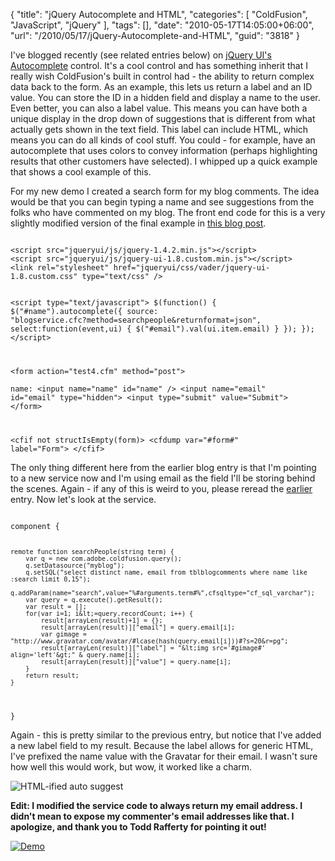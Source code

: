 {
	"title": "jQuery Autocomplete and HTML",
	"categories": [
		"ColdFusion",
		"JavaScript",
		"jQuery"
	],
	"tags": [],
	"date": "2010-05-17T14:05:00+06:00",
	"url": "/2010/05/17/jQuery-Autocomplete-and-HTML",
	"guid": "3818"
}

I've blogged recently (see related entries below) on <a href="http://jqueryui.com/demos/autocomplete/">jQuery UI's Autocomplete</a> control. It's a cool control and has something inherit that I really wish ColdFusion's built in control had - the ability to return complex data back to the form. As an example, this lets us return a label and an ID value. You can store the ID in a hidden field and display a name to the user. Even better, you can also a label value. This means you can have both a unique display in the drop down of suggestions that is different from what actually gets shown in the text field. This label can include HTML, which means you can do all kinds of cool stuff. You could - for example, have an autocomplete that uses colors to convey information (perhaps highlighting results that other customers have selected). I whipped up a quick example that shows a cool example of this.
<p>
<!--more-->
For my new demo I created a search form for my blog comments. The idea would be that you can begin typing a name and see suggestions from the folks who have commented on my blog. The front end code for this is a very slightly modified version of the final example in <a href="http://www.raymondcamden.com/index.cfm/2010/4/12/Playing-with-jQuery-UIs-Autocomplete-Control">this blog post</a>. 

<p>

<code>
&lt;script src="jqueryui/js/jquery-1.4.2.min.js"&gt;&lt;/script&gt;
&lt;script src="jqueryui/js/jquery-ui-1.8.custom.min.js"&gt;&lt;/script&gt;
&lt;link rel="stylesheet" href="jqueryui/css/vader/jquery-ui-1.8.custom.css" type="text/css" /&gt;

&lt;script type="text/javascript"&gt;
$(function() {
	$("#name").autocomplete({
		source: "blogservice.cfc?method=searchpeople&returnformat=json",
		select:function(event,ui) {
			$("#email").val(ui.item.email)
		}
	});
});
&lt;/script&gt;

&lt;form action="test4.cfm" method="post"&gt;	
name: &lt;input name="name" id="name" /&gt;
&lt;input name="email" id="email" type="hidden"&gt;
&lt;input type="submit" value="Submit"&gt;
&lt;/form&gt;

&lt;cfif not structIsEmpty(form)&gt;
	&lt;cfdump var="#form#" label="Form"&gt;
&lt;/cfif&gt;
</code>

<p>

The only thing different here from the earlier blog entry is that I'm pointing to a new service now and I'm using email as the field I'll be storing behind the scenes. Again - if any of this is weird to you, please reread the <a href="http://www.coldfusionjedi.com/index.cfm/2010/4/12/Playing-with-jQuery-UIs-Autocomplete-Control">earlier</a> entry. Now let's look at the service.

<p>

<code>
component {

	remote function searchPeople(string term) {
		var q = new com.adobe.coldfusion.query();
		q.setDatasource("myblog");
		q.setSQL("select distinct name, email from tblblogcomments where name like :search limit 0,15");
		q.addParam(name="search",value="%#arguments.term#%",cfsqltype="cf_sql_varchar");
		var query = q.execute().getResult();
		var result = [];
		for(var i=1; i&lt;=query.recordCount; i++) {
			result[arrayLen(result)+1] = {};
			result[arrayLen(result)]["email"] = query.email[i];
			var gimage = "http://www.gravatar.com/avatar/#lcase(hash(query.email[i]))#?s=20&r=pg";
			result[arrayLen(result)]["label"] = "&lt;img src='#gimage#' align='left'&gt;" & query.name[i];			
			result[arrayLen(result)]["value"] = query.name[i];			
		}
		return result;
	}

}
</code>

<p>

Again - this is pretty similar to the previous entry, but notice that I've added a new label field to my result. Because the label allows for generic HTML, I've prefixed the name value with the Gravatar for their email. I wasn't sure how well this would work, but wow, it worked like a charm.

<p>

<img src="https://static.raymondcamden.com/images/cfjedi/Screen shot 2010-05-17 at 12.22.57 PM.png" title="HTML-ified auto suggest" />

<p>

<b>Edit: I modified the service code to always return my email address. I didn't mean to expose my commenter's email addresses like that. I apologize, and thank you to Todd Rafferty for pointing it out!</b>

<p>

<a href="http://www.coldfusionjedi.com/demos/autocompletedemo/test4.cfm"><img src="https://static.raymondcamden.com/images/cfjedi/icon_128.png" title="Demo" border="0"></a>